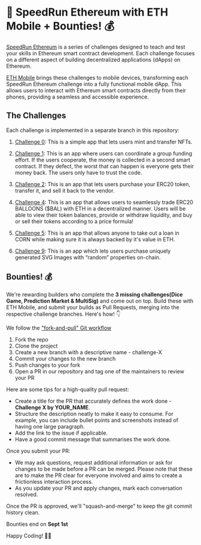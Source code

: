 # 🚀 SpeedRun Ethereum with ETH Mobile + Bounties! 💰

[SpeedRun Ethereum](https://speedrunethereum.com) is a series of challenges designed to teach and test your skills in Ethereum smart contract development. Each challenge focuses on a different aspect of building decentralized applications (dApps) on Ethereum.

[ETH Mobile](https://ethmobile.io) brings these challenges to mobile devices, transforming each SpeedRun Ethereum challenge into a fully functional mobile dApp. This allows users to interact with Ethereum smart contracts directly from their phones, providing a seamless and accessible experience.

## The Challenges

Each challenge is implemented in a separate branch in this repository:

1. [Challenge 0](https://github.com/dewdrip/speedrunethmobile/tree/challenge-0-simple-nft): This is a simple app that lets users mint and transfer NFTs.

2. [Challenge 1](https://github.com/dewdrip/eth-mobile/tree/challenge-1-decentralized-staking): This is an app where users can coordinate a group funding effort. If the users cooperate, the money is collected in a second smart contract. If they defect, the worst that can happen is everyone gets their money back. The users only have to trust the code.

3. [Challenge 2](https://github.com/dewdrip/speedrunethmobile/tree/challenge-2-token-vendor): This is an app that lets users purchase your ERC20 token, transfer it, and sell it back to the vendor.

4. [Challenge 4](https://github.com/dewdrip/speedrunethmobile/tree/challenge-4-dex): This is an app that allows users to seamlessly trade ERC20 BALLOONS ($BAL) with ETH in a decentralized manner. Users will be able to view their token balances, provide or withdraw liquidity, and buy or sell their tokens according to a price formula!

5. [Challenge 5](https://github.com/dewdrip/speedrunethmobile/tree/challenge-5-over-collateralized-lending): This is an app that allows anyone to take out a loan in CORN while making sure it is always backed by it's value in ETH.

6. [Challenge 9](https://github.com/dewdrip/speedrunethmobile/tree/challenge-9-svg-nft): This is an app which lets users purchase uniquely generated SVG Images with “random” properties on-chain.

## Bounties! 💰

We're rewarding builders who complete the **3 missing challenges(Dice Game, Prediction Market & MultiSig)** and come out on top. Build these with ETH Mobile, and submit your builds as Pull Requests, merging into the respective challenge branches. Here's how! 👇

We follow the ["fork-and-pull" Git workflow](https://github.com/susam/gitpr)

1. Fork the repo
2. Clone the project
3. Create a new branch with a descriptive name - challenge-X
4. Commit your changes to the new branch
5. Push changes to your fork
6. Open a PR in our repository and tag one of the maintainers to review your PR

Here are some tips for a high-quality pull request:

- Create a title for the PR that accurately defines the work done - **Challenge X by YOUR_NAME**.
- Structure the description neatly to make it easy to consume. For example, you can include bullet points and screenshots instead of having one large paragraph.
- Add the link to the issue if applicable.
- Have a good commit message that summarises the work done.

Once you submit your PR:

- We may ask questions, request additional information or ask for changes to be made before a PR can be merged. Please note that these are to make the PR clear for everyone involved and aims to create a frictionless interaction process.
- As you update your PR and apply changes, mark each conversation resolved.

Once the PR is approved, we'll "squash-and-merge" to keep the git commit history clean.

Bounties end on **Sept 1st**

Happy Coding! 👨‍💻
